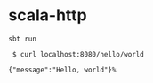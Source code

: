 
# scala-http


```
sbt run 
```

```
 $ curl localhost:8080/hello/world

{"message":"Hello, world"}%
```
